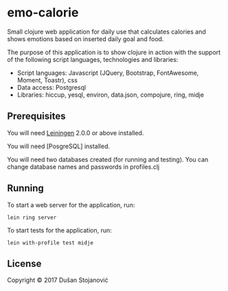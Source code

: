 # emo-calorie

Small clojure web application for daily use that calculates calories and shows emotions based on inserted daily goal and food.

The purpose of this application is to show clojure in action with the support of the following script languages, technologies and libraries:

- Script languages: Javascript (JQuery, Bootstrap, FontAwesome, Moment, Toastr), css
- Data access: Postgresql
- Libraries: hiccup, yesql, environ, data.json, compojure, ring, midje

## Prerequisites

You will need [Leiningen][] 2.0.0 or above installed.

[leiningen]: https://github.com/technomancy/leiningen

You will need [PosgreSQL] installed.

[postgresql]: https://www.postgresql.org/

You will need two databases created (for running and testing).
You can change database names and passwords in profiles.clj


## Running

To start a web server for the application, run:

    lein ring server

To start tests for the application, run:

    lein with-profile test midje
    
## License

Copyright © 2017 Dušan Stojanović
